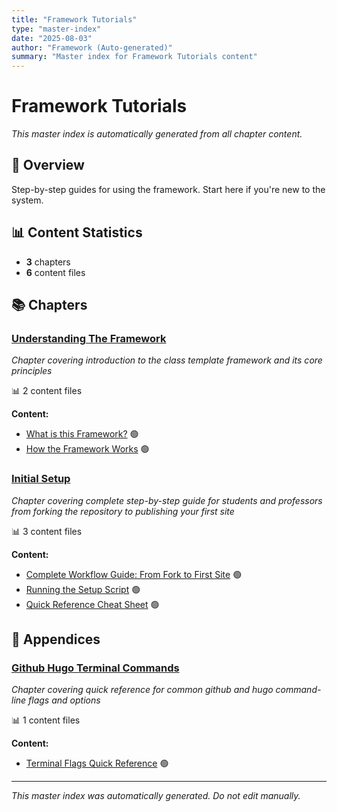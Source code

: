 ```yaml
---
title: "Framework Tutorials"
type: "master-index"
date: "2025-08-03"
author: "Framework (Auto-generated)"
summary: "Master index for Framework Tutorials content"
---
```


# Framework Tutorials

*This master index is automatically generated from all chapter content.*

## 📖 Overview

Step-by-step guides for using the framework. Start here if you're new to the system.

## 📊 Content Statistics

- **3** chapters
- **6** content files

## 📚 Chapters

### [Understanding The Framework](01_understanding_the_framework/00_index.md)
*Chapter covering introduction to the class template framework and its core principles*

📊 2 content files

**Content:**
- [What is this Framework?](01_understanding_the_framework/01_what_is_this_framework.md) 🟢
- [How the Framework Works](01_understanding_the_framework/02_how_it_works_overview.md) 🟢

### [Initial Setup](02_initial_setup/00_index.md)
*Chapter covering complete step-by-step guide for students and professors from forking the repository to publishing your first site*

📊 3 content files

**Content:**
- [Complete Workflow Guide: From Fork to First Site](02_initial_setup/01_complete_workflow_guide.md) 🟢
- [Running the Setup Script](02_initial_setup/05_running_the_setup_script.md) 🟢
- [Quick Reference Cheat Sheet](02_initial_setup/A_quick_reference_cheat_sheet.md) 🟢

## 📎 Appendices

### [Github Hugo Terminal Commands](A_github_hugo_terminal_commands/00_index.md)
*Chapter covering quick reference for common github and hugo command-line flags and options*

📊 1 content files

**Content:**
- [Terminal Flags Quick Reference](A_github_hugo_terminal_commands/01_terminal_flags_quick_reference.md) 🟢

---

*This master index was automatically generated. Do not edit manually.*